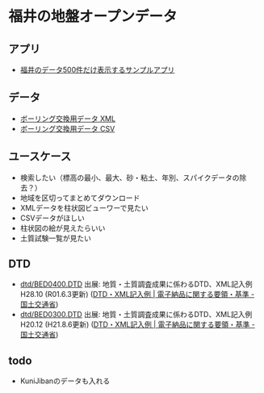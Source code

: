 # 福井の地盤オープンデータ

## アプリ

- [福井のデータ500件だけ表示するサンプルアプリ](https://geofukui.github.io/opendata/)

## データ

- [ボーリング交換用データ XML](data/)
- [ボーリング交換用データ CSV](csv/)

## ユースケース

- 検索したい（標高の最小、最大、砂・粘土、年別、スパイクデータの除去？）
- 地域を区切ってまとめてダウンロード
- XMLデータを柱状図ビューワーで見たい
- CSVデータがほしい
- 柱状図の絵が見えたらいい
- 土質試験一覧が見たい

## DTD

- [dtd/BED0400.DTD](dtd/BED0400.DTD) 出展: 地質・土質調査成果に係わるDTD、XML記入例 H28.10
(R01.6.3更新) ([DTD・XML記入例 | 電子納品に関する要領・基準 - 国土交通省](http://www.cals-ed.go.jp/cri_dtdxml/))
- [dtd/BED0300.DTD](dtd/BED0300.DTD) 出展: 地質・土質調査成果に係わるDTD、XML記入例 H20.12
(H21.8.6更新) ([DTD・XML記入例 | 電子納品に関する要領・基準 - 国土交通省](http://www.cals-ed.go.jp/cri_dtdxml/))

## todo

- KuniJibanのデータも入れる
